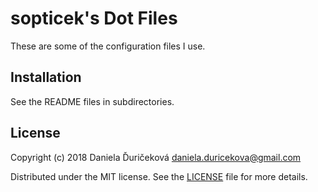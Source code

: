 # sopticek's Dot Files

These are some of the configuration files I use.

## Installation

See the README files in subdirectories.

## License

Copyright (c) 2018 Daniela Ďuričeková <daniela.duricekova@gmail.com>

Distributed under the MIT license. See the [LICENSE](LICENSE) file for more
details.
